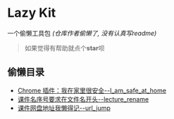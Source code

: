 # Lazy Kit

一个偷懒工具包 *(仓库作者偷懒了, 没有认真写readme)*

> 如果觉得有帮助就点个**star**呗

## 偷懒目录

- [Chrome 插件：我在家里很安全--I_am_safe_at_home](./I_am_safe_at_home)
- [课件名序号要求在文件名开头--lecture_rename](./lecture_rename)
- [课件网盘地址我懒得记--url_jump](./url_jump)
